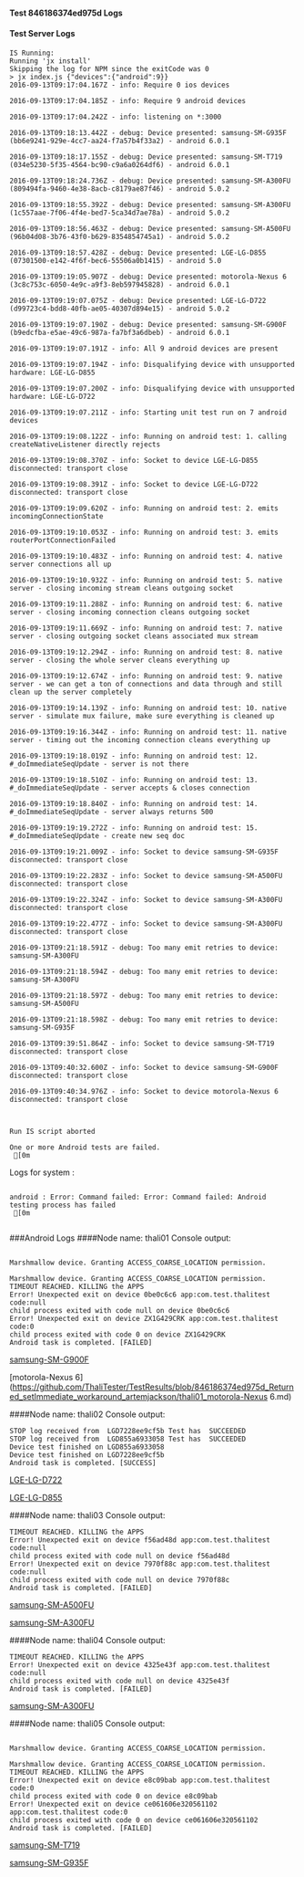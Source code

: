 #### Test 846186374ed975d Logs

#### Test Server Logs
```
IS Running:
Running 'jx install'
Skipping the log for NPM since the exitCode was 0
> jx index.js {"devices":{"android":9}}
2016-09-13T09:17:04.167Z - info: Require 0 ios devices

2016-09-13T09:17:04.185Z - info: Require 9 android devices

2016-09-13T09:17:04.242Z - info: listening on *:3000

2016-09-13T09:18:13.442Z - debug: Device presented: samsung-SM-G935F (bb6e9241-929e-4cc7-aa24-f7a57b4f33a2) - android 6.0.1

2016-09-13T09:18:17.155Z - debug: Device presented: samsung-SM-T719 (034e5230-5f35-4564-bc90-c9a6a0264df6) - android 6.0.1

2016-09-13T09:18:24.736Z - debug: Device presented: samsung-SM-A300FU (809494fa-9460-4e38-8acb-c8179ae87f46) - android 5.0.2

2016-09-13T09:18:55.392Z - debug: Device presented: samsung-SM-A300FU (1c557aae-7f06-4f4e-bed7-5ca34d7ae78a) - android 5.0.2

2016-09-13T09:18:56.463Z - debug: Device presented: samsung-SM-A500FU (96b04d08-3b76-43f0-b629-8354854745a1) - android 5.0.2

2016-09-13T09:18:57.428Z - debug: Device presented: LGE-LG-D855 (07301500-e142-4f6f-bec6-55506a0b1415) - android 5.0

2016-09-13T09:19:05.907Z - debug: Device presented: motorola-Nexus 6 (3c8c753c-6050-4e9c-a9f3-8eb597945828) - android 6.0.1

2016-09-13T09:19:07.075Z - debug: Device presented: LGE-LG-D722 (d99723c4-bdd8-40fb-ae05-40307d894e15) - android 5.0.2

2016-09-13T09:19:07.190Z - debug: Device presented: samsung-SM-G900F (b9edcfba-e5ae-49c6-987a-fa7bf3a6dbeb) - android 6.0.1

2016-09-13T09:19:07.191Z - info: All 9 android devices are present

2016-09-13T09:19:07.194Z - info: Disqualifying device with unsupported hardware: LGE-LG-D855

2016-09-13T09:19:07.200Z - info: Disqualifying device with unsupported hardware: LGE-LG-D722

2016-09-13T09:19:07.211Z - info: Starting unit test run on 7 android devices

2016-09-13T09:19:08.122Z - info: Running on android test: 1. calling createNativeListener directly rejects

2016-09-13T09:19:08.370Z - info: Socket to device LGE-LG-D855 disconnected: transport close

2016-09-13T09:19:08.391Z - info: Socket to device LGE-LG-D722 disconnected: transport close

2016-09-13T09:19:09.620Z - info: Running on android test: 2. emits incomingConnectionState

2016-09-13T09:19:10.053Z - info: Running on android test: 3. emits routerPortConnectionFailed

2016-09-13T09:19:10.483Z - info: Running on android test: 4. native server connections all up

2016-09-13T09:19:10.932Z - info: Running on android test: 5. native server - closing incoming stream cleans outgoing socket

2016-09-13T09:19:11.288Z - info: Running on android test: 6. native server - closing incoming connection cleans outgoing socket

2016-09-13T09:19:11.669Z - info: Running on android test: 7. native server - closing outgoing socket cleans associated mux stream

2016-09-13T09:19:12.294Z - info: Running on android test: 8. native server - closing the whole server cleans everything up

2016-09-13T09:19:12.674Z - info: Running on android test: 9. native server - we can get a ton of connections and data through and still clean up the server completely

2016-09-13T09:19:14.139Z - info: Running on android test: 10. native server - simulate mux failure, make sure everything is cleaned up

2016-09-13T09:19:16.344Z - info: Running on android test: 11. native server - timing out the incoming connection cleans everything up

2016-09-13T09:19:18.019Z - info: Running on android test: 12. #_doImmediateSeqUpdate - server is not there

2016-09-13T09:19:18.510Z - info: Running on android test: 13. #_doImmediateSeqUpdate - server accepts & closes connection

2016-09-13T09:19:18.840Z - info: Running on android test: 14. #_doImmediateSeqUpdate - server always returns 500

2016-09-13T09:19:19.272Z - info: Running on android test: 15. #_doImmediateSeqUpdate - create new seq doc

2016-09-13T09:19:21.009Z - info: Socket to device samsung-SM-G935F disconnected: transport close

2016-09-13T09:19:22.283Z - info: Socket to device samsung-SM-A500FU disconnected: transport close

2016-09-13T09:19:22.324Z - info: Socket to device samsung-SM-A300FU disconnected: transport close

2016-09-13T09:19:22.477Z - info: Socket to device samsung-SM-A300FU disconnected: transport close

2016-09-13T09:21:18.591Z - debug: Too many emit retries to device: samsung-SM-A300FU

2016-09-13T09:21:18.594Z - debug: Too many emit retries to device: samsung-SM-A300FU

2016-09-13T09:21:18.597Z - debug: Too many emit retries to device: samsung-SM-A500FU

2016-09-13T09:21:18.598Z - debug: Too many emit retries to device: samsung-SM-G935F

2016-09-13T09:39:51.864Z - info: Socket to device samsung-SM-T719 disconnected: transport close

2016-09-13T09:40:32.600Z - info: Socket to device samsung-SM-G900F disconnected: transport close

2016-09-13T09:40:34.976Z - info: Socket to device motorola-Nexus 6 disconnected: transport close


 
Run IS script aborted
 
One or more Android tests are failed.
 [0m

```


Logs for system : 
```

android : Error: Command failed: Error: Command failed: Android testing process has failed
 [0m


```
###Android Logs
####Node name: thali01
Console output:
```

Marshmallow device. Granting ACCESS_COARSE_LOCATION permission.

Marshmallow device. Granting ACCESS_COARSE_LOCATION permission.
TIMEOUT REACHED. KILLING the APPS
Error! Unexpected exit on device 0be0c6c6 app:com.test.thalitest code:null 
child process exited with code null on device 0be0c6c6 
Error! Unexpected exit on device ZX1G429CRK app:com.test.thalitest code:0 
child process exited with code 0 on device ZX1G429CRK 
Android task is completed. [FAILED]
```
[samsung-SM-G900F](https://github.com/ThaliTester/TestResults/blob/846186374ed975d_Returned_setImmediate_workaround_artemjackson/thali01_samsung-SM-G900F.md)

[motorola-Nexus 6](https://github.com/ThaliTester/TestResults/blob/846186374ed975d_Returned_setImmediate_workaround_artemjackson/thali01_motorola-Nexus 6.md)

####Node name: thali02
Console output:
```
STOP log received from  LGD7228ee9cf5b Test has  SUCCEEDED
STOP log received from  LGD855a6933058 Test has  SUCCEEDED
Device test finished on LGD855a6933058 
Device test finished on LGD7228ee9cf5b 
Android task is completed. [SUCCESS]
```
[LGE-LG-D722](https://github.com/ThaliTester/TestResults/blob/846186374ed975d_Returned_setImmediate_workaround_artemjackson/thali02_LGE-LG-D722.md)

[LGE-LG-D855](https://github.com/ThaliTester/TestResults/blob/846186374ed975d_Returned_setImmediate_workaround_artemjackson/thali02_LGE-LG-D855.md)

####Node name: thali03
Console output:
```
TIMEOUT REACHED. KILLING the APPS
Error! Unexpected exit on device f56ad48d app:com.test.thalitest code:null 
child process exited with code null on device f56ad48d 
Error! Unexpected exit on device 7970f88c app:com.test.thalitest code:null 
child process exited with code null on device 7970f88c 
Android task is completed. [FAILED]
```
[samsung-SM-A500FU](https://github.com/ThaliTester/TestResults/blob/846186374ed975d_Returned_setImmediate_workaround_artemjackson/thali03_samsung-SM-A500FU.md)

[samsung-SM-A300FU](https://github.com/ThaliTester/TestResults/blob/846186374ed975d_Returned_setImmediate_workaround_artemjackson/thali03_samsung-SM-A300FU.md)

####Node name: thali04
Console output:
```
TIMEOUT REACHED. KILLING the APPS
Error! Unexpected exit on device 4325e43f app:com.test.thalitest code:null 
child process exited with code null on device 4325e43f 
Android task is completed. [FAILED]
```
[samsung-SM-A300FU](https://github.com/ThaliTester/TestResults/blob/846186374ed975d_Returned_setImmediate_workaround_artemjackson/thali04_samsung-SM-A300FU.md)

####Node name: thali05
Console output:
```

Marshmallow device. Granting ACCESS_COARSE_LOCATION permission.

Marshmallow device. Granting ACCESS_COARSE_LOCATION permission.
TIMEOUT REACHED. KILLING the APPS
Error! Unexpected exit on device e8c09bab app:com.test.thalitest code:0 
child process exited with code 0 on device e8c09bab 
Error! Unexpected exit on device ce061606e320561102 app:com.test.thalitest code:0 
child process exited with code 0 on device ce061606e320561102 
Android task is completed. [FAILED]
```
[samsung-SM-T719](https://github.com/ThaliTester/TestResults/blob/846186374ed975d_Returned_setImmediate_workaround_artemjackson/thali05_samsung-SM-T719.md)

[samsung-SM-G935F](https://github.com/ThaliTester/TestResults/blob/846186374ed975d_Returned_setImmediate_workaround_artemjackson/thali05_samsung-SM-G935F.md)




